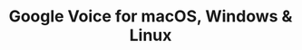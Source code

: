 ---
name: Google Voice
url: 'https://voice.google.com'
category: Social Networking
title: 'Google Voice for macOS, Windows & Linux'
key: google-voice

---